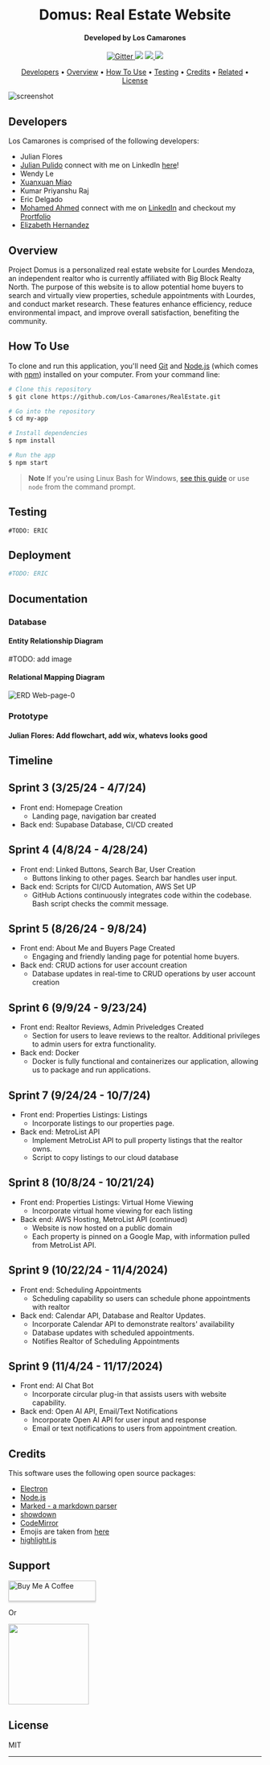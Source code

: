 

<h1 align = "center">Domus: Real Estate Website </h1>

<h4 align="center">Developed by Los Camarones </h4>

<p align="center">
  <a href="https://badge.fury.io/js/electron-markdownify">
    <img src="https://badge.fury.io/js/electron-markdownify.svg"
         alt="Gitter">
  </a>
  <a href="https://gitter.im/amitmerchant1990/electron-markdownify"><img src="https://badges.gitter.im/amitmerchant1990/electron-markdownify.svg"></a>
  <a href="https://saythanks.io/to/bullredeyes@gmail.com">
      <img src="https://img.shields.io/badge/SayThanks.io-%E2%98%BC-1EAEDB.svg">
  </a>
  <a href="https://www.paypal.me/AmitMerchant">
    <img src="https://img.shields.io/badge/$-donate-ff69b4.svg?maxAge=2592000&amp;style=flat">
  </a>
</p>

<p align="center">
  <a href = #developers>Developers</a> •
  <a href="#overview">Overview</a> •
  <a href="#how-to-use">How To Use</a> •
  <a href="#testing">Testing</a> •
  <a href="#credits">Credits</a> •
  <a href="#related">Related</a> •
  <a href="#license">License</a>
</p>

![screenshot](https://raw.githubusercontent.com/amitmerchant1990/electron-markdownify/master/app/img/markdownify.gif)

## Developers
Los Camarones is comprised of the following developers:
- Julian Flores
- [Julian Pulido](https://github.com/julianpulido272) connect with me on LinkedIn [here](https://www.linkedin.com/in/julianpulido707/)!
- Wendy Le
- [Xuanxuan Miao](https://github.com/xuanxuan002) 
- Kumar Priyanshu Raj
- Eric Delgado
- [Mohamed Ahmed](https://github.com/MohamedAhmedCS) connect with me on [LinkedIn](https://www.linkedin.com/in/mohamed-ahmed2/) and checkout my [Prortfolio](https://mohamedahmedcs.github.io/)
- [Elizabeth Hernandez](https://github.com/elizabethhernandez5)

## Overview
Project Domus is a personalized real estate website for Lourdes Mendoza, an independent realtor who is currently affiliated with Big Block Realty North. The purpose of this website is to allow potential home buyers to search and virtually view properties, schedule appointments with Lourdes, and conduct market research. These features enhance efficiency, reduce environmental impact, and improve overall satisfaction, benefiting the community.

## How To Use

To clone and run this application, you'll need [Git](https://git-scm.com) and [Node.js](https://nodejs.org/en/download/) (which comes with [npm](http://npmjs.com)) installed on your computer. From your command line:

```bash
# Clone this repository
$ git clone https://github.com/Los-Camarones/RealEstate.git

# Go into the repository
$ cd my-app

# Install dependencies
$ npm install

# Run the app
$ npm start
```

> **Note**
> If you're using Linux Bash for Windows, [see this guide](https://www.howtogeek.com/261575/how-to-run-graphical-linux-desktop-applications-from-windows-10s-bash-shell/) or use `node` from the command prompt.


## Testing

```
#TODO: ERIC
```

## Deployment
```bash
#TODO: ERIC
```

## Documentation

### Database

#### Entity Relationship Diagram

#TODO: add image





#### Relational Mapping Diagram

![ERD Web-page-0](https://github.com/Los-Camarones/RealEstate/assets/149759914/88afa6e7-cdd6-44c5-843f-a923d8571392)

### Prototype

#### Julian Flores: Add flowchart, add wix, whatevs looks good


## Timeline
## Sprint 3 (3/25/24 - 4/7/24)
* Front end: Homepage Creation 
	+ Landing page, navigation bar created
* Back end: Supabase Database, CI/CD created
	

## Sprint 4 (4/8/24 - 4/28/24)
* Front end: Linked Buttons, Search Bar, User Creation
	+ Buttons linking to other pages. Search bar handles user input.
* Back end: Scripts for CI/CD Automation, AWS Set UP
	+ GitHub Actions continuously integrates code within the codebase. Bash script checks the commit message.

## Sprint 5 (8/26/24 - 9/8/24)
* Front end: About Me and Buyers Page Created
	+ Engaging and friendly landing page for potential home buyers.
* Back end: CRUD actions for user account creation 
	+ Database updates in real-time to CRUD operations by user account creation

## Sprint 6 (9/9/24 - 9/23/24)
* Front end: Realtor Reviews, Admin Priveledges Created
	+ Section for users to leave reviews to the realtor. Additional privileges to admin users for extra functionality.
* Back end: Docker 
	+ Docker is fully functional and containerizes our application, allowing us to package and run applications.

## Sprint 7 (9/24/24 - 10/7/24)
* Front end: Properties Listings: Listings
	+ Incorporate listings to our properties page.
* Back end: MetroList API
	+ Implement MetroList API to pull property listings that the realtor owns.
 	+ Script to copy listings to our cloud database 

## Sprint 8 (10/8/24 - 10/21/24)
* Front end: Properties Listings: Virtual Home Viewing
	+ Incorporate virtual home viewing for each listing
* Back end: AWS Hosting, MetroList API (continued)
	+ Website is now hosted on a public domain
 	+ Each property is pinned on a Google Map, with information pulled from MetroList API.
     

## Sprint 9 (10/22/24 - 11/4/2024)
* Front end: Scheduling Appointments
	+ Scheduling capability so users can schedule phone appointments with realtor
* Back end: Calendar API, Database and Realtor Updates.
	+ Incorporate Calendar API to demonstrate realtors' availability
 	+ Database updates with scheduled appointments.
  	+ Notifies Realtor of Scheduling Appointments

## Sprint 9 (11/4/24 - 11/17/2024)
* Front end: AI Chat Bot
	+ Incorporate circular plug-in that assists users with website capability.
* Back end: Open AI API, Email/Text Notifications
	+ Incorporate Open AI API for user input and response
 	+ Email or text notifications to users from appointment creation.




## Credits

This software uses the following open source packages:

- [Electron](http://electron.atom.io/)
- [Node.js](https://nodejs.org/)
- [Marked - a markdown parser](https://github.com/chjj/marked)
- [showdown](http://showdownjs.github.io/showdown/)
- [CodeMirror](http://codemirror.net/)
- Emojis are taken from [here](https://github.com/arvida/emoji-cheat-sheet.com)
- [highlight.js](https://highlightjs.org/)



## Support

<a href="https://www.buymeacoffee.com/5Zn8Xh3l9" target="_blank"><img src="https://www.buymeacoffee.com/assets/img/custom_images/purple_img.png" alt="Buy Me A Coffee" style="height: 41px !important;width: 174px !important;box-shadow: 0px 3px 2px 0px rgba(190, 190, 190, 0.5) !important;-webkit-box-shadow: 0px 3px 2px 0px rgba(190, 190, 190, 0.5) !important;" ></a>

<p>Or</p> 

<a href="https://www.patreon.com/amitmerchant">
	<img src="https://c5.patreon.com/external/logo/become_a_patron_button@2x.png" width="160">
</a>

## License

MIT

---


